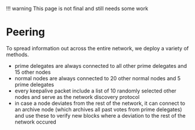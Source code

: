 <!-- prettier-ignore -->
!!! warning
    This page is not final and still needs some work

# Peering

To spread information out across the entire network, we deploy a variety of methods.

- prime delegates are always connected to all other prime delegates and 15 other nodes
- normal nodes are always connected to 20 other normal nodes and 5 prime delegates
- every keepalive packet include a list of 10 randomly selected other nodes and serve as the network discovery protocol
- in case a node deviates from the rest of the network, it can connect to an archive node (which archives all past votes from prime delegates) and use these to verify new blocks where a deviation to the rest of the network occured
